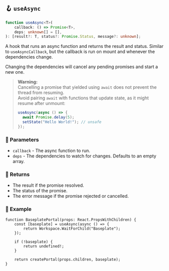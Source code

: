 ## 🪝 `useAsync`

```ts
function useAsync<T>(
	callback: () => Promise<T>,
	deps: unknown[] = [],
): [result?: T, status?: Promise.Status, message?: unknown];
```

A hook that runs an async function and returns the result and status. Similar to `useAsyncCallback`, but the callback is run on mount and whenever the dependencies change.

Changing the dependencies will cancel any pending promises and start a new one.

> **Warning:**  
> Cancelling a promise that yielded using `await` does not prevent the thread from resuming.  
> Avoid pairing `await` with functions that update state, as it might resume after unmount:
>
> ```ts
> useAsync(async () => {
> 	await Promise.delay(5);
> 	setState("Hello World!"); // unsafe
> });
> ```

### 📕 Parameters

-   `callback` - The async function to run.
-   `deps` - The dependencies to watch for changes. Defaults to an empty array.

### 📗 Returns

-   The result if the promise resolved.
-   The status of the promise.
-   The error message if the promise rejected or cancelled.

### 📘 Example

```tsx
function BaseplatePortal(props: React.PropsWithChildren) {
	const [baseplate] = useAsync(async () => {
		return Workspace.WaitForChild("Baseplate");
	});

	if (!baseplate) {
		return undefined!;
	}

	return createPortal(props.children, baseplate);
}
```
